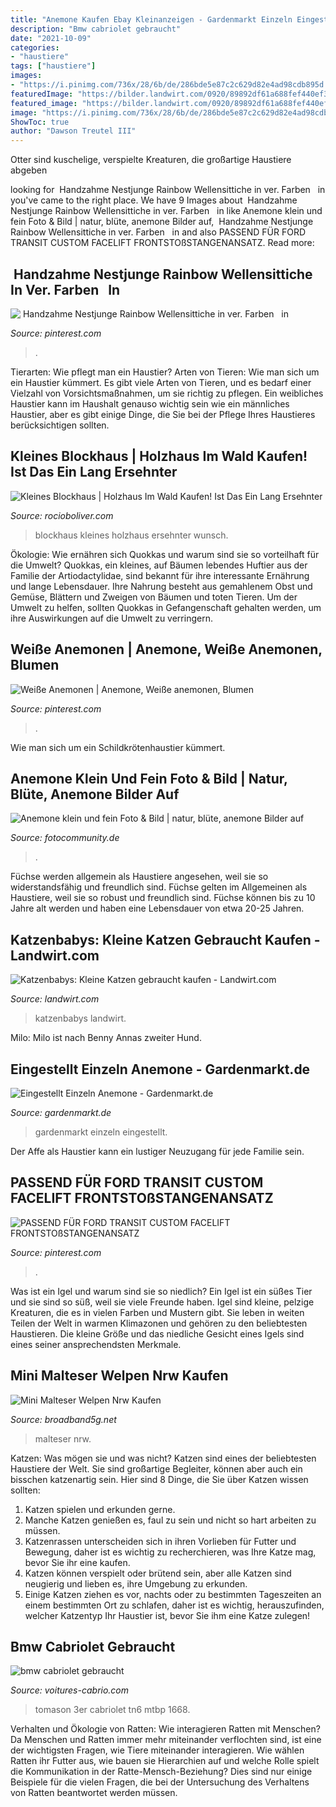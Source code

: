 ```yaml
---
title: "Anemone Kaufen Ebay Kleinanzeigen - Gardenmarkt Einzeln Eingestellt"
description: "Bmw cabriolet gebraucht"
date: "2021-10-09"
categories:
- "haustiere"
tags: ["haustiere"]
images:
- "https://i.pinimg.com/736x/28/6b/de/286bde5e87c2c629d82e4ad98cdb895d.jpg"
featuredImage: "https://bilder.landwirt.com/0920/89892df61a688fef440ef32044285274.jpg"
featured_image: "https://bilder.landwirt.com/0920/89892df61a688fef440ef32044285274.jpg"
image: "https://i.pinimg.com/736x/28/6b/de/286bde5e87c2c629d82e4ad98cdb895d.jpg"
ShowToc: true
author: "Dawson Treutel III"
---
```



Otter sind kuschelige, verspielte Kreaturen, die großartige Haustiere abgeben

	

		
looking for ️ ️Handzahme Nestjunge Rainbow Wellensittiche in ver. Farben ️ ️ in you've came to the right place. We have 9 Images about ️ ️Handzahme Nestjunge Rainbow Wellensittiche in ver. Farben ️ ️ in like Anemone klein und fein Foto &amp; Bild | natur, blüte, anemone Bilder auf, ️ ️Handzahme Nestjunge Rainbow Wellensittiche in ver. Farben ️ ️ in and also PASSEND FÜR FORD TRANSIT CUSTOM FACELIFT FRONTSTOßSTANGENANSATZ. Read more:
		
    
## ️ ️Handzahme Nestjunge Rainbow Wellensittiche In Ver. Farben ️ ️ In

<img loading=lazy src="https://i.pinimg.com/736x/ae/9f/ae/ae9faea7b31009fae1118ccffa91d398.jpg" onerror="this.onerror=null;this.src='https://tse3.mm.bing.net/th?id=OIP.HksepqYz3CrVNQpE88-GgwHaFg&amp;pid=15.1';" alt="️ ️Handzahme Nestjunge Rainbow Wellensittiche in ver. Farben ️ ️ in">

_Source: pinterest.com_

>. 

	

Tierarten: Wie pflegt man ein Haustier?
Arten von Tieren: Wie man sich um ein Haustier kümmert. Es gibt viele Arten von Tieren, und es bedarf einer Vielzahl von Vorsichtsmaßnahmen, um sie richtig zu pflegen. Ein weibliches Haustier kann im Haushalt genauso wichtig sein wie ein männliches Haustier, aber es gibt einige Dinge, die Sie bei der Pflege Ihres Haustieres berücksichtigen sollten.

    
## Kleines Blockhaus | Holzhaus Im Wald Kaufen! Ist Das Ein Lang Ersehnter

<img loading=lazy src="http://i0.wp.com/schwarzwaldhuette.files.wordpress.com/2014/05/sommerwiese-vor-dem-haus.jpg?strip=all" onerror="this.onerror=null;this.src='https://tse4.mm.bing.net/th?id=OIP.zl4hqkJyOv_scJc5SYv_IwHaJ4&amp;pid=15.1';" alt="Kleines Blockhaus | Holzhaus Im Wald Kaufen! Ist Das Ein Lang Ersehnter">

_Source: rocioboliver.com_

>blockhaus kleines holzhaus ersehnter wunsch. 

	

Ökologie: Wie ernähren sich Quokkas und warum sind sie so vorteilhaft für die Umwelt?
Quokkas, ein kleines, auf Bäumen lebendes Huftier aus der Familie der Artiodactylidae, sind bekannt für ihre interessante Ernährung und lange Lebensdauer. Ihre Nahrung besteht aus gemahlenem Obst und Gemüse, Blättern und Zweigen von Bäumen und toten Tieren. Um der Umwelt zu helfen, sollten Quokkas in Gefangenschaft gehalten werden, um ihre Auswirkungen auf die Umwelt zu verringern.

    
## Weiße Anemonen | Anemone, Weiße Anemonen, Blumen

<img loading=lazy src="https://i.pinimg.com/736x/ba/45/c5/ba45c546303ee128fc8f05fc9cb5b495.jpg" onerror="this.onerror=null;this.src='https://tse4.mm.bing.net/th?id=OIP.KcGECQ9Avy0rYxpJU3-7uAHaJU&amp;pid=15.1';" alt="Weiße Anemonen | Anemone, Weiße anemonen, Blumen">

_Source: pinterest.com_

>. 

	

Wie man sich um ein Schildkrötenhaustier kümmert.

    
## Anemone Klein Und Fein Foto &amp; Bild | Natur, Blüte, Anemone Bilder Auf

<img loading=lazy src="https://img.fotocommunity.com/anemone-klein-und-fein-b8b7cf06-1ad5-4862-a0aa-438cd9ddee31.jpg?width=1000" onerror="this.onerror=null;this.src='https://tse2.mm.bing.net/th?id=OIP.SVOMQMmpU3Xxt1oM9ptjPAHaFj&amp;pid=15.1';" alt="Anemone klein und fein Foto &amp; Bild | natur, blüte, anemone Bilder auf">

_Source: fotocommunity.de_

>. 

	

Füchse werden allgemein als Haustiere angesehen, weil sie so widerstandsfähig und freundlich sind.
Füchse gelten im Allgemeinen als Haustiere, weil sie so robust und freundlich sind. Füchse können bis zu 10 Jahre alt werden und haben eine Lebensdauer von etwa 20-25 Jahren.

    
## Katzenbabys: Kleine Katzen Gebraucht Kaufen - Landwirt.com

<img loading=lazy src="https://bilder.landwirt.com/0920/89892df61a688fef440ef32044285274.jpg" onerror="this.onerror=null;this.src='https://tse4.mm.bing.net/th?id=OIP.Er2ABu-PYbSzL2qTkWg3DAHaI_&amp;pid=15.1';" alt="Katzenbabys: Kleine Katzen gebraucht kaufen - Landwirt.com">

_Source: landwirt.com_

>katzenbabys landwirt. 

	

Milo: Milo ist nach Benny Annas zweiter Hund.

    
## Eingestellt Einzeln Anemone - Gardenmarkt.de

<img loading=lazy src="https://www.gardenmarkt.de/files/foto_mini/fotom/c456x515/product-1859.jpg" onerror="this.onerror=null;this.src='https://tse4.mm.bing.net/th?id=OIP.RrkxpCsrMtjM9DKoKCs0DgAAAA&amp;pid=15.1';" alt="Eingestellt Einzeln Anemone - Gardenmarkt.de">

_Source: gardenmarkt.de_

>gardenmarkt einzeln eingestellt. 

	

Der Affe als Haustier kann ein lustiger Neuzugang für jede Familie sein.

    
## PASSEND FÜR FORD TRANSIT CUSTOM FACELIFT FRONTSTOßSTANGENANSATZ

<img loading=lazy src="https://i.pinimg.com/736x/28/6b/de/286bde5e87c2c629d82e4ad98cdb895d.jpg" onerror="this.onerror=null;this.src='https://tse2.mm.bing.net/th?id=OIP.0MGGHARgkATzLCBaKWosPgHaE7&amp;pid=15.1';" alt="PASSEND FÜR FORD TRANSIT CUSTOM FACELIFT FRONTSTOßSTANGENANSATZ">

_Source: pinterest.com_

>. 

	

Was ist ein Igel und warum sind sie so niedlich?
Ein Igel ist ein süßes Tier und sie sind so süß, weil sie viele Freunde haben. Igel sind kleine, pelzige Kreaturen, die es in vielen Farben und Mustern gibt. Sie leben in weiten Teilen der Welt in warmen Klimazonen und gehören zu den beliebtesten Haustieren. Die kleine Größe und das niedliche Gesicht eines Igels sind eines seiner ansprechendsten Merkmale.

    
## Mini Malteser Welpen Nrw Kaufen

<img loading=lazy src="https://lh3.googleusercontent.com/proxy/Hrgel3NiFxf4tJ1vygMpws3HP9o6cFobiAEkDE5_SIWpnsQaXeo8wqCAwNrTNpfRCFwNVkmjFELjgcUjg2z86RRf7zWAgDCBvjZP2F58CUnNDnCaBpCag0_mkhxdQ3sx=w1200-h630-p-k-no-nu" onerror="this.onerror=null;this.src='https://tse2.mm.bing.net/th?id=OIP.ycrkZ8f2iU-KBaK-kj_bhQHaEH&amp;pid=15.1';" alt="Mini Malteser Welpen Nrw Kaufen">

_Source: broadband5g.net_

>malteser nrw. 

	

Katzen: Was mögen sie und was nicht?
Katzen sind eines der beliebtesten Haustiere der Welt. Sie sind großartige Begleiter, können aber auch ein bisschen katzenartig sein. Hier sind 8 Dinge, die Sie über Katzen wissen sollten:
1. Katzen spielen und erkunden gerne.
2. Manche Katzen genießen es, faul zu sein und nicht so hart arbeiten zu müssen.
3. Katzenrassen unterscheiden sich in ihren Vorlieben für Futter und Bewegung, daher ist es wichtig zu recherchieren, was Ihre Katze mag, bevor Sie ihr eine kaufen.
4. Katzen können verspielt oder brütend sein, aber alle Katzen sind neugierig und lieben es, ihre Umgebung zu erkunden.
5. Einige Katzen ziehen es vor, nachts oder zu bestimmten Tageszeiten an einem bestimmten Ort zu schlafen, daher ist es wichtig, herauszufinden, welcher Katzentyp Ihr Haustier ist, bevor Sie ihm eine Katze zulegen!

    
## Bmw Cabriolet Gebraucht

<img loading=lazy src="https://www.voitures-cabrio.com/images/bmw-cabriolet-gebraucht_4.jpg" onerror="this.onerror=null;this.src='https://tse1.mm.bing.net/th?id=OIP.0i1uQVawDMmv-sMri3PqBQHaE8&amp;pid=15.1';" alt="bmw cabriolet gebraucht">

_Source: voitures-cabrio.com_

>tomason 3er cabriolet tn6 mtbp 1668. 

	

Verhalten und Ökologie von Ratten: Wie interagieren Ratten mit Menschen?
Da Menschen und Ratten immer mehr miteinander verflochten sind, ist eine der wichtigsten Fragen, wie Tiere miteinander interagieren. Wie wählen Ratten ihr Futter aus, wie bauen sie Hierarchien auf und welche Rolle spielt die Kommunikation in der Ratte-Mensch-Beziehung? Dies sind nur einige Beispiele für die vielen Fragen, die bei der Untersuchung des Verhaltens von Ratten beantwortet werden müssen.

